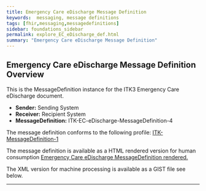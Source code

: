 ```yaml
---
title: Emergency Care eDischarge Message Definition
keywords:  messaging, message definitions
tags: [fhir,messaging,messagedefinitions]
sidebar: foundations_sidebar
permalink: explore_EC_eDischarge_def.html
summary: "Emergency Care eDischarge Message Definition"
---
```




## Emergency Care eDischarge Message Definition Overview ##

This is the MessageDefinition instance for the ITK3 Emergency Care eDischarge document. 

- **Sender:**  Sending System
- **Receiver:** Recipient System
- **MessageDefinition:**  ITK-EC-eDischarge-MessageDefinition-4

The message definition conforms to the following profile: [ITK-MessageDefinition-1](https://fhir.nhs.uk/STU3/StructureDefinition/ITK-MessageDefinition-1)

The message definition is available as a HTML rendered version for human consumption [Emergency Care eDischarge MessageDefinition rendered.](https://fhir.nhs.uk/STU3/MessageDefinition/ITK-EC-eDischarge-MessageDefinition-4) 

The XML version for machine processing is available as a GIST file see below.


<script src="https://gist.github.com/IOPS-DEV/2167ef426c2d4c76d3479153e83745cc.js"></script>
---










